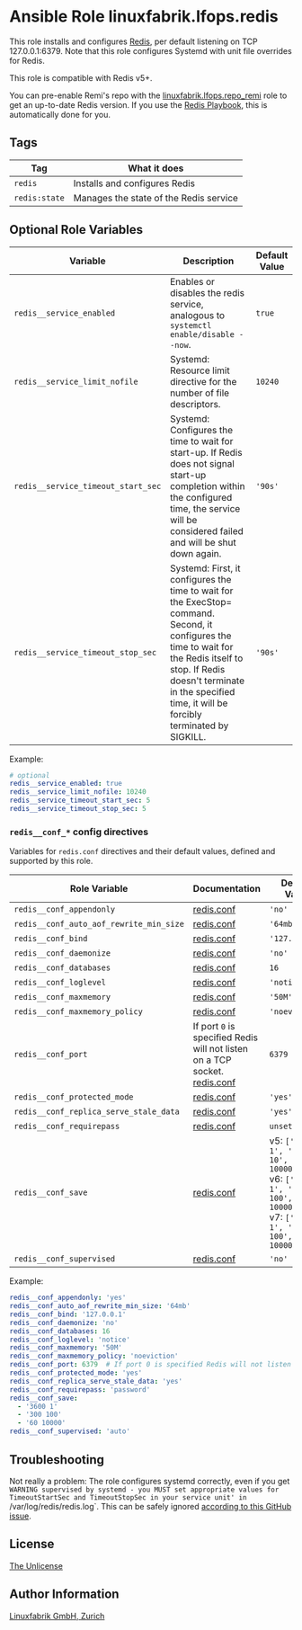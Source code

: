 # Ansible Role linuxfabrik.lfops.redis

This role installs and configures [Redis](https://redis.io/), per default listening on TCP 127.0.0.1:6379. Note that this role configures Systemd with unit file overrides for Redis.

This role is compatible with Redis v5+.

You can pre-enable Remi's repo with the [linuxfabrik.lfops.repo_remi](https://github.com/Linuxfabrik/lfops/tree/main/roles/repo_remi) role to get an up-to-date Redis version. If you use the [Redis Playbook](https://github.com/Linuxfabrik/lfops/blob/main/playbooks/redis.yml), this is automatically done for you.


## Tags

| Tag           | What it does                           |
| ---           | ------------                           |
| `redis`       | Installs and configures Redis          |
| `redis:state` | Manages the state of the Redis service |


## Optional Role Variables

| Variable | Description | Default Value |
| -------- | ----------- | ------------- |
| `redis__service_enabled` | Enables or disables the redis service, analogous to `systemctl enable/disable --now`. | `true` |
| `redis__service_limit_nofile` | Systemd: Resource limit directive for the number of file descriptors. | `10240` |
| `redis__service_timeout_start_sec` | Systemd: Configures the time to wait for start-up. If Redis does not signal start-up completion within the configured time, the service will be considered failed and will be shut down again. | `'90s'` |
| `redis__service_timeout_stop_sec` | Systemd: First, it configures the time to wait for the ExecStop= command. Second, it configures the time to wait for the Redis itself to stop. If Redis doesn't terminate in the specified time, it will be forcibly terminated by SIGKILL. | `'90s'` |

Example:
```yaml
# optional
redis__service_enabled: true
redis__service_limit_nofile: 10240
redis__service_timeout_start_sec: 5
redis__service_timeout_stop_sec: 5
```


### `redis__conf_*` config directives

Variables for `redis.conf` directives and their default values, defined and supported by this role.

| Role Variable                           | Documentation                                                    | Default Value  |
| -------------                           | -------------                                                    | -------------  |
| `redis__conf_appendonly`                | [redis.conf](https://github.com/redis/redis/blob/7.2/redis.conf) | `'no'`         |
| `redis__conf_auto_aof_rewrite_min_size` | [redis.conf](https://github.com/redis/redis/blob/7.2/redis.conf) | `'64mb'`       |
| `redis__conf_bind`                      | [redis.conf](https://github.com/redis/redis/blob/7.2/redis.conf) | `'127.0.0.1'`  |
| `redis__conf_daemonize`                 | [redis.conf](https://github.com/redis/redis/blob/7.2/redis.conf) | `'no'`         |
| `redis__conf_databases`                 | [redis.conf](https://github.com/redis/redis/blob/7.2/redis.conf) | `16`           |
| `redis__conf_loglevel`                  | [redis.conf](https://github.com/redis/redis/blob/7.2/redis.conf) | `'notice'`     |
| `redis__conf_maxmemory`                 | [redis.conf](https://github.com/redis/redis/blob/7.2/redis.conf) | `'50M'`       |
| `redis__conf_maxmemory_policy`          | [redis.conf](https://github.com/redis/redis/blob/7.2/redis.conf) | `'noeviction'` |
| `redis__conf_port`                      | If port `0` is specified Redis will not listen on a TCP socket. [redis.conf](https://github.com/redis/redis/blob/7.2/redis.conf) | `6379`         |
| `redis__conf_protected_mode`            | [redis.conf](https://github.com/redis/redis/blob/7.2/redis.conf) | `'yes'`        |
| `redis__conf_replica_serve_stale_data`  | [redis.conf](https://github.com/redis/redis/blob/7.2/redis.conf) | `'yes'`        |
| `redis__conf_requirepass`               | [redis.conf](https://github.com/redis/redis/blob/7.2/redis.conf) | `unset`        |
| `redis__conf_save`                      | [redis.conf](https://github.com/redis/redis/blob/7.2/redis.conf) | v5: `['900 1', '300 10', '60 10000']`<br>v6: `['3600 1', '300 100', '60 10000']`<br>v7: `['3600 1', '300 100', '60 10000']` |
| `redis__conf_supervised`                | [redis.conf](https://github.com/redis/redis/blob/7.2/redis.conf) | `'no'`       |

Example:

```yaml
redis__conf_appendonly: 'yes'
redis__conf_auto_aof_rewrite_min_size: '64mb'
redis__conf_bind: '127.0.0.1'
redis__conf_daemonize: 'no'
redis__conf_databases: 16
redis__conf_loglevel: 'notice'
redis__conf_maxmemory: '50M'
redis__conf_maxmemory_policy: 'noeviction'
redis__conf_port: 6379  # If port 0 is specified Redis will not listen on a TCP socket.
redis__conf_protected_mode: 'yes'
redis__conf_replica_serve_stale_data: 'yes'
redis__conf_requirepass: 'password'
redis__conf_save:
  - '3600 1'
  - '300 100'
  - '60 10000'
redis__conf_supervised: 'auto'
```


## Troubleshooting

Not really a problem: The role configures systemd correctly, even if you get `WARNING supervised by systemd - you MUST set appropriate values for TimeoutStartSec and TimeoutStopSec in your service unit' in `/var/log/redis/redis.log`. This can be safely ignored [according to this GitHub issue](https://github.com/redis/redis/issues/8024).


## License

[The Unlicense](https://unlicense.org/)


## Author Information

[Linuxfabrik GmbH, Zurich](https://www.linuxfabrik.ch)
